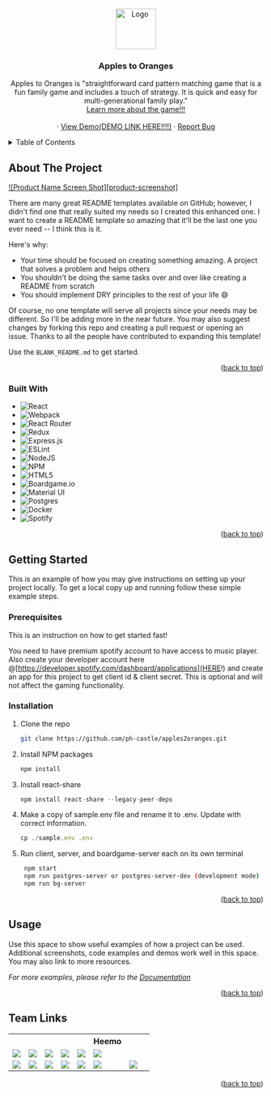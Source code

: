 <!-- Improved compatibility of back to top link: See: https://github.com/othneildrew/Best-README-Template/pull/73 -->
<a name="readme-top"></a>
<!--
*** Thanks for checking out the Best-README-Template. If you have a suggestion
*** that would make this better, please fork the repo and create a pull request
*** or simply open an issue with the tag "enhancement".
*** Don't forget to give the project a star!
*** Thanks again! Now go create something AMAZING! :D
-->



<!-- PROJECT SHIELDS -->
<!--
*** I'm using markdown "reference style" links for readability.
*** Reference links are enclosed in brackets [ ] instead of parentheses ( ).
*** See the bottom of this document for the declaration of the reference variables
*** for contributors-url, forks-url, etc. This is an optional, concise syntax you may use.
*** https://www.markdownguide.org/basic-syntax/#reference-style-links
-->
<!-- [![Contributors][contributors-shield]][contributors-url]
[![Forks][forks-shield]][forks-url]
[![Stargazers][stars-shield]][stars-url]
[![Issues][issues-shield]][issues-url]
[![MIT License][license-shield]][license-url]
[![LinkedIn][linkedin-shield]][linkedin-url]
 -->


<!-- PROJECT LOGO -->
<br />
<div align="center">
  <a href="https://github.com/ph-castle/apples2oranges">
    <!-- ******************************************************************** -->
    <img src="images/logo.png" alt="Logo" width="80" height="80">
  </a>

  <h3 align="center">Apples to Oranges</h3>

  <p align="center">
    Apples to Oranges is "straightforward card pattern matching game that is a fun family game and includes a touch of strategy. It is quick and easy for multi-generational family play."    
    <br />
    <a href="https://www.thegamecrafter.com/games/apples-oranges">Learn more about the game!!!</a>
    <br />
    <br />
   ·
    <a href="https://github.com/ph-castle/apples2oranges">View Demo(DEMO LINK HERE!!!!)</a>
   ·
    <a href="https://github.com/ph-castle/apples2oranges/issues">Report Bug</a>
  </p>
</div>



<!-- TABLE OF CONTENTS -->
<details>
  <summary>Table of Contents</summary>
  <ol>
    <li>
      <a href="#about-the-project">About The Project</a>
      <ul>
        <li><a href="#built-with">Built With</a></li>
      </ul>
    </li>
    <li>
      <a href="#getting-started">Getting Started</a>
      <ul>
        <li><a href="#prerequisites">Prerequisites</a></li>
        <li><a href="#installation">Installation</a></li>
      </ul>
    </li>
    <li><a href="#usage">Usage</a></li>
    <li><a href="#team">Roadmap</a></li>
    <li><a href="#contributing">Contributing</a></li>
    <li><a href="#license">License</a></li>
    <li><a href="#contact">Contact</a></li>
    <li><a href="#acknowledgments">Acknowledgments</a></li>
  </ol>
</details>



<!-- ABOUT THE PROJECT -->
## About The Project
<!-- ***************************** FIX HERE ***************************** -->
[![Product Name Screen Shot][product-screenshot]](https://example.com)

There are many great README templates available on GitHub; however, I didn't find one that really suited my needs so I created this enhanced one. I want to create a README template so amazing that it'll be the last one you ever need -- I think this is it.

Here's why:
* Your time should be focused on creating something amazing. A project that solves a problem and helps others
* You shouldn't be doing the same tasks over and over like creating a README from scratch
* You should implement DRY principles to the rest of your life :smile:

Of course, no one template will serve all projects since your needs may be different. So I'll be adding more in the near future. You may also suggest changes by forking this repo and creating a pull request or opening an issue. Thanks to all the people have contributed to expanding this template!

Use the `BLANK_README.md` to get started.

<p align="right">(<a href="#readme-top">back to top</a>)</p>
<!-- ***************************** FIX HERE ***************************** -->



### Built With
<!-- ***************************** FIX HERE ***************************** -->
<div align="start">

* ![React](https://img.shields.io/badge/react-%2320232a.svg?style=for-the-badge&logo=react&logoColor=%2361DAFB) 
* ![Webpack](https://img.shields.io/badge/webpack-%238DD6F9.svg?style=for-the-badge&logo=webpack&logoColor=black) 
* ![React Router](https://img.shields.io/badge/React_Router-CA4245?style=for-the-badge&logo=react-router&logoColor=white) 
* ![Redux](https://img.shields.io/badge/redux-%23593d88.svg?style=for-the-badge&logo=redux&logoColor=white) 
* ![Express.js](https://img.shields.io/badge/express.js-%23404d59.svg?style=for-the-badge&logo=express&logoColor=%2361DAFB) 
* ![ESLint](https://img.shields.io/badge/ESLint-4B3263?style=for-the-badge&logo=eslint&logoColor=white) 	
* ![NodeJS](https://img.shields.io/badge/node.js-6DA55F?style=for-the-badge&logo=node.js&logoColor=white) 
* ![NPM](https://img.shields.io/badge/NPM-%23000000.svg?style=for-the-badge&logo=npm&logoColor=white) 
* ![HTML5](https://img.shields.io/badge/html5-%23E34F26.svg?style=for-the-badge&logo=html5&logoColor=white)
* ![Boardgame.io](https://img.shields.io/badge/Boardgame.io-bg.io-lightgrey)
* ![Material UI](https://img.shields.io/badge/Material%20UI-MUI-blue)
* ![Postgres](https://img.shields.io/badge/postgres-%23316192.svg?style=for-the-badge&logo=postgresql&logoColor=white)
* ![Docker](https://img.shields.io/badge/docker-%230db7ed.svg?style=for-the-badge&logo=docker&logoColor=white)
* ![Spotify](https://img.shields.io/badge/Spotify-1ED760?style=for-the-badge&logo=spotify&logoColor=white)

<p align="right">(<a href="#readme-top">back to top</a>)</p>



<!-- GETTING STARTED -->
## Getting Started

This is an example of how you may give instructions on setting up your project locally.
To get a local copy up and running follow these simple example steps.

### Prerequisites

This is an instruction on how to get started fast!

You need to have premium spotify account to have access to music player.
Also create your developer account here @[https://developer.spotify.com/dashboard/applications](HERE!)
and create an app for this project to get client id & client secret. This is optional and will not affect the 
gaming functionality.

### Installation

1. Clone the repo
   ```sh
   git clone https://github.com/ph-castle/apples2oranges.git
   ```
2. Install NPM packages
   ```sh
   npm install
   ```
4. Install react-share
   ```js
   npm install react-share --legacy-peer-deps
   ```   
5. Make a copy of sample.env file and rename it to .env. Update with correct information.
   ```js
   cp ./sample.env .env
   ```      
6. Run client, server, and boardgame-server each on its own terminal
   ```sh
    npm start
    npm run postgres-server or postgres-server-dev (development mode)
    npm run bg-server
   ```
<p align="right">(<a href="#readme-top">back to top</a>)</p>



<!-- USAGE EXAMPLES -->
## Usage

Use this space to show useful examples of how a project can be used. Additional screenshots, code examples and demos work well in this space. You may also link to more resources.

_For more examples, please refer to the [Documentation](https://example.com)_

<p align="right">(<a href="#readme-top">back to top</a>)</p>


<!-- CONTACT -->
## Team Links

<table>
  <tr>
    <th></th>
    <th></th>
    <th></th>
    <th></th>
    <th></th>
    <th>Heemo</th>
    <th></th>
    <th></th>
  </tr>
  <tr>
    <td>
<!-- GITHUB LINKS      -->
      <a href="">
        <img src="https://img.shields.io/badge/github%20-%23121011.svg?&style=for-the-badge&logo=github&logoColor=white"/>
      </a>
    <td>
      <a href="">
        <img src="https://img.shields.io/badge/github%20-%23121011.svg?&style=for-the-badge&logo=github&logoColor=white"/>
      </a>
    </td>
    <td>
      <a href="">
        <img src="https://img.shields.io/badge/github%20-%23121011.svg?&style=for-the-badge&logo=github&logoColor=white"/>
      </a>
    </td>
    <td>
      <a href="">
        <img src="https://img.shields.io/badge/github%20-%23121011.svg?&style=for-the-badge&logo=github&logoColor=white"/>
      </a>
    </td>
    </td>
    <td>
      <a href="">
        <img src="https://img.shields.io/badge/github%20-%23121011.svg?&style=for-the-badge&logo=github&logoColor=white"/>
      </a>
    </td>
    <td>
      <a href="">
        <img src="https://img.shields.io/badge/github%20-%23121011.svg?&style=for-the-badge&logo=github&logoColor=white"/>
      </a>
    </td>
  </tr>
  <tr>
    <td>
     <!-- LINKEDIN LINKS      -->
      <a href="">
        <img src="https://img.shields.io/badge/linkedin%20-%230077B5.svg?&style=for-the-badge&logo=linkedin&logoColor=white"/>
      </a>
    <td>
      <a href="">
        <img src="https://img.shields.io/badge/linkedin%20-%230077B5.svg?&style=for-the-badge&logo=linkedin&logoColor=white"/>
      </a>
    </td>
  <td>
      <a href="">
        <img src="https://img.shields.io/badge/linkedin%20-%230077B5.svg?&style=for-the-badge&logo=linkedin&logoColor=white"/>
      </a>
    </td>
  <td>
      <a href="">
        <img src="https://img.shields.io/badge/linkedin%20-%230077B5.svg?&style=for-the-badge&logo=linkedin&logoColor=white"/>
      </a>
    </td>
  <td>
      <a href="">
        <img src="https://img.shields.io/badge/linkedin%20-%230077B5.svg?&style=for-the-badge&logo=linkedin&logoColor=white"/>
      </a>
    </td>
    </td>
    <td>
      <a href="">
        <img src="https://img.shields.io/badge/linkedin%20-%230077B5.svg?&style=for-the-badge&logo=linkedin&logoColor=white"/>
      </a>
    </td>
    <td>
      <a href="">
        <img src="https://img.shields.io/badge/linkedin%20-%230077B5.svg?&style=for-the-badge&logo=linkedin&logoColor=white"/>
      </a>
    </td>
  </tr>
</table>

<p align="right">(<a href="#readme-top">back to top</a>)</p>
